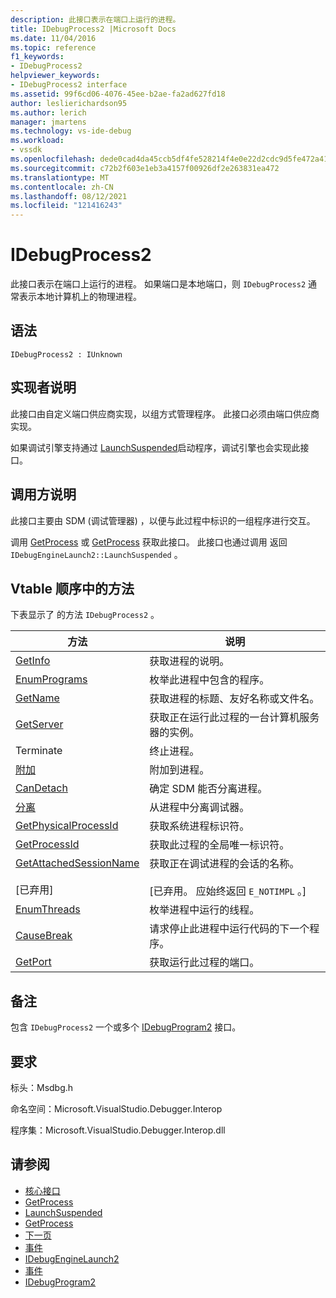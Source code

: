 ```yaml
---
description: 此接口表示在端口上运行的进程。
title: IDebugProcess2 |Microsoft Docs
ms.date: 11/04/2016
ms.topic: reference
f1_keywords:
- IDebugProcess2
helpviewer_keywords:
- IDebugProcess2 interface
ms.assetid: 99f6cd06-4076-45ee-b2ae-fa2ad627fd18
author: leslierichardson95
ms.author: lerich
manager: jmartens
ms.technology: vs-ide-debug
ms.workload:
- vssdk
ms.openlocfilehash: dede0cad4da45ccb5df4fe528214f4e0e22d2cdc9d5fe472a41be544e248c1cf
ms.sourcegitcommit: c72b2f603e1eb3a4157f00926df2e263831ea472
ms.translationtype: MT
ms.contentlocale: zh-CN
ms.lasthandoff: 08/12/2021
ms.locfileid: "121416243"
---
```

# <a name="idebugprocess2"></a>IDebugProcess2
此接口表示在端口上运行的进程。 如果端口是本地端口，则 `IDebugProcess2` 通常表示本地计算机上的物理进程。

## <a name="syntax"></a>语法

```
IDebugProcess2 : IUnknown
```

## <a name="notes-for-implementers"></a>实现者说明
 此接口由自定义端口供应商实现，以组方式管理程序。 此接口必须由端口供应商实现。

 如果调试引擎支持通过 [LaunchSuspended](../../../extensibility/debugger/reference/idebugenginelaunch2-launchsuspended.md)启动程序，调试引擎也会实现此接口。

## <a name="notes-for-callers"></a>调用方说明
 此接口主要由 SDM (调试管理器) ，以便与此过程中标识的一组程序进行交互。

 调用 [GetProcess](../../../extensibility/debugger/reference/idebugprogram2-getprocess.md) 或 [GetProcess](../../../extensibility/debugger/reference/idebugport2-getprocess.md) 获取此接口。 此接口也通过调用 返回 `IDebugEngineLaunch2::LaunchSuspended` 。

## <a name="methods-in-vtable-order"></a>Vtable 顺序中的方法
 下表显示了 的方法 `IDebugProcess2` 。

|方法|说明|
|------------|-----------------|
|[GetInfo](../../../extensibility/debugger/reference/idebugprocess2-getinfo.md)|获取进程的说明。|
|[EnumPrograms](../../../extensibility/debugger/reference/idebugprocess2-enumprograms.md)|枚举此进程中包含的程序。|
|[GetName](../../../extensibility/debugger/reference/idebugprocess2-getname.md)|获取进程的标题、友好名称或文件名。|
|[GetServer](../../../extensibility/debugger/reference/idebugprocess2-getserver.md)|获取正在运行此过程的一台计算机服务器的实例。|
|Terminate|终止进程。|
|[附加](../../../extensibility/debugger/reference/idebugprocess2-attach.md)|附加到进程。|
|[CanDetach](../../../extensibility/debugger/reference/idebugprocess2-candetach.md)|确定 SDM 能否分离进程。|
|[分离](../../../extensibility/debugger/reference/idebugprocess2-detach.md)|从进程中分离调试器。|
|[GetPhysicalProcessId](../../../extensibility/debugger/reference/idebugprocess2-getphysicalprocessid.md)|获取系统进程标识符。|
|[GetProcessId](../../../extensibility/debugger/reference/idebugprocess2-getprocessid.md)|获取此过程的全局唯一标识符。|
|[GetAttachedSessionName](../../../extensibility/debugger/reference/idebugprocess2-getattachedsessionname.md)<br /><br /> [已弃用]|获取正在调试进程的会话的名称。<br /><br /> [已弃用。 应始终返回 `E_NOTIMPL` 。]|
|[EnumThreads](../../../extensibility/debugger/reference/idebugprocess2-enumthreads.md)|枚举进程中运行的线程。|
|[CauseBreak](../../../extensibility/debugger/reference/idebugprocess2-causebreak.md)|请求停止此进程中运行代码的下一个程序。|
|[GetPort](../../../extensibility/debugger/reference/idebugprocess2-getport.md)|获取运行此过程的端口。|

## <a name="remarks"></a>备注
 包含 `IDebugProcess2` 一个或多个 [IDebugProgram2](../../../extensibility/debugger/reference/idebugprogram2.md) 接口。

## <a name="requirements"></a>要求
 标头：Msdbg.h

 命名空间：Microsoft.VisualStudio.Debugger.Interop

 程序集：Microsoft.VisualStudio.Debugger.Interop.dll

## <a name="see-also"></a>请参阅
- [核心接口](../../../extensibility/debugger/reference/core-interfaces.md)
- [GetProcess](../../../extensibility/debugger/reference/idebugport2-getprocess.md)
- [LaunchSuspended](../../../extensibility/debugger/reference/idebugenginelaunch2-launchsuspended.md)
- [GetProcess](../../../extensibility/debugger/reference/idebugprogram2-getprocess.md)
- [下一页](../../../extensibility/debugger/reference/ienumdebugprocesses2-next.md)
- [事件](../../../extensibility/debugger/reference/idebugportevents2-event.md)
- [IDebugEngineLaunch2](../../../extensibility/debugger/reference/idebugenginelaunch2.md)
- [事件](../../../extensibility/debugger/reference/idebugeventcallback2-event.md)
- [IDebugProgram2](../../../extensibility/debugger/reference/idebugprogram2.md)
